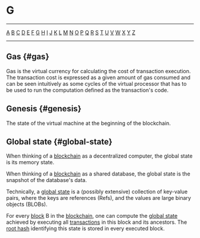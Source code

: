 # G

---

[A](A.md) [B](B.md) [C](C.md) [D](D.md) [E](E.md) [F](F.md) [G](G.md) [H](H.md) [I](I.md) [J](J.md) [K](K.md) [L](L.md) [M](M.md) [N](N.md) [O](O.md) [P](P.md) [Q](Q.md) [R](R.md) [S](S.md) [T](T.md) [U](U.md) [V](V.md) [W](W.md) [X](X.md) [Y](Y.md) [Z](Z.md)

---

## Gas {#gas}

Gas is the virtual currency for calculating the cost of transaction execution. The transaction cost is expressed as a given amount of gas consumed and can be seen intuitively as some cycles of the virtual processor that has to be used to run the computation defined as the transaction's code.

## Genesis {#genesis}

The state of the virtual machine at the beginning of the blockchain.

## Global state {#global-state}

When thinking of a [blockchain](B.md#blockchain) as a decentralized computer, the global state is its memory state.

When thinking of a [blockchain](B.md#blockchain) as a shared database, the global state is the snapshot of the database's data.

Technically, a [global state](G.md#global-state) is a (possibly extensive) collection of key-value pairs, where the keys are references (Refs), and the values are large binary objects (BLOBs).

For every [block](B.md#block) B in the [blockchain](B.md#blockchain), one can compute the [global state](G.md#global-state) achieved by executing all [transactions](T.md#transaction) in this block and its ancestors. The [root hash](R.md#root-hash) identifying this state is stored in every executed block.
